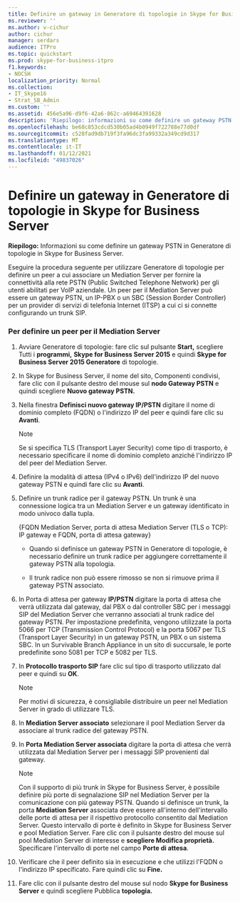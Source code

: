 ```yaml
---
title: Definire un gateway in Generatore di topologie in Skype for Business Server
ms.reviewer: ''
ms.author: v-cichur
author: cichur
manager: serdars
audience: ITPro
ms.topic: quickstart
ms.prod: skype-for-business-itpro
f1.keywords:
- NOCSH
localization_priority: Normal
ms.collection:
- IT_Skype16
- Strat_SB_Admin
ms.custom: ''
ms.assetid: 456e5a96-d9f6-42a6-862c-a69464391628
description: 'Riepilogo: informazioni su come definire un gateway PSTN in Generatore di topologie in Skype for Business Server.'
ms.openlocfilehash: be68c853cdcd530b05ad4b0949f722788e77d0df
ms.sourcegitcommit: c528fad9db719f3fa96dc3fa99332a349cd9d317
ms.translationtype: MT
ms.contentlocale: it-IT
ms.lasthandoff: 01/12/2021
ms.locfileid: "49837026"
---
```

# <a name="define-a-gateway-in-topology-builder-in-skype-for-business-server"></a>Definire un gateway in Generatore di topologie in Skype for Business Server
 
**Riepilogo:** Informazioni su come definire un gateway PSTN in Generatore di topologie in Skype for Business Server.
  
Eseguire la procedura seguente per utilizzare Generatore di topologie per definire un peer a cui associare un Mediation Server per fornire la connettività alla rete PSTN (Public Switched Telephone Network) per gli utenti abilitati per VoIP aziendale. Un peer per il Mediation Server può essere un gateway PSTN, un IP-PBX o un SBC (Session Border Controller) per un provider di servizi di telefonia Internet (ITSP) a cui ci si connette configurando un trunk SIP.
  
### <a name="to-define-a-peer-for-the-mediation-server"></a>Per definire un peer per il Mediation Server

1. Avviare Generatore di topologie: fare clic sul pulsante **Start,** scegliere Tutti i **programmi,** **Skype for Business Server 2015** e quindi **Skype for Business Server 2015 Generatore** di topologie.
    
2. In Skype for Business Server, il nome del sito, Componenti condivisi, fare clic con il pulsante destro del mouse sul **nodo Gateway PSTN** e quindi scegliere **Nuovo gateway PSTN.**
3. Nella finestra **Definisci nuovo gateway IP/PSTN** digitare il nome di dominio completo (FQDN) o l'indirizzo IP del peer e quindi fare clic su **Avanti**.
    
    > [!NOTE]
    > Se si specifica TLS (Transport Layer Security) come tipo di trasporto, è necessario specificare il nome di dominio completo anziché l'indirizzo IP del peer del Mediation Server. 
  
4. Definire la modalità di attesa (IPv4 o IPv6) dell'indirizzo IP del nuovo gateway PSTN e quindi fare clic su **Avanti**.

5. Definire un trunk radice per il gateway PSTN. Un trunk è una connessione logica tra un Mediation Server e un gateway identificato in modo univoco dalla tupla.
    
    {FQDN Mediation Server, porta di attesa Mediation Server (TLS o TCP): IP gateway e FQDN, porta di attesa gateway}
    
     - Quando si definisce un gateway PSTN in Generatore di topologie, è necessario definire un trunk radice per aggiungere correttamente il gateway PSTN alla topologia.
    
     - Il trunk radice non può essere rimosso se non si rimuove prima il gateway PSTN associato.
    
6. In Porta di attesa per gateway **IP/PSTN** digitare la porta di attesa che verrà utilizzata dal gateway, dal PBX o dal controller SBC per i messaggi SIP del Mediation Server che verranno associati al trunk radice del gateway PSTN. Per impostazione predefinita, vengono utilizzate la porta 5066 per TCP (Transmission Control Protocol) e la porta 5067 per TLS (Transport Layer Security) in un gateway PSTN, un PBX o un sistema SBC. In un Survivable Branch Appliance in un sito di succursale, le porte predefinite sono 5081 per TCP e 5082 per TLS.
    
7. In **Protocollo trasporto SIP** fare clic sul tipo di trasporto utilizzato dal peer e quindi su **OK**.
    
    > [!NOTE]
    > Per motivi di sicurezza, è consigliabile distribuire un peer nel Mediation Server in grado di utilizzare TLS. 
  
8. In **Mediation Server associato** selezionare il pool Mediation Server da associare al trunk radice del gateway PSTN.
    
9. In **Porta Mediation Server associata** digitare la porta di attesa che verrà utilizzata dal Mediation Server per i messaggi SIP provenienti dal gateway.
    
    > [!NOTE]
    > Con il supporto di più trunk in Skype for Business Server, è possibile definire più porte di segnalazione SIP nel Mediation Server per la comunicazione con più gateway PSTN. Quando si definisce un trunk, la porta **Mediation Server** associata deve essere all'interno dell'intervallo delle porte di attesa per il rispettivo protocollo consentito dal Mediation Server. Questo intervallo di porte è definito in Skype for Business Server e pool Mediation Server. Fare clic con il pulsante destro del mouse sul pool Mediation Server di interesse e **scegliere Modifica proprietà.** Specificare l'intervallo di porte nel campo **Porte di attesa**.
  
10. Verificare che il peer definito sia in esecuzione e che utilizzi l'FQDN o l'indirizzo IP specificato. Fare quindi clic su **Fine.**
    
11. Fare clic con il pulsante destro del mouse sul nodo **Skype for Business Server** e quindi scegliere Pubblica **topologia.**
    

